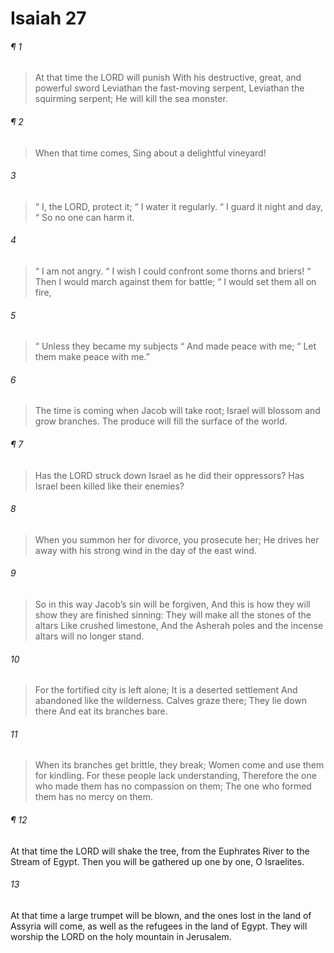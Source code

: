 # Isaiah 27
###### ¶ 1
> At that time the LORD will punish
> With his destructive, great, and powerful sword
> Leviathan the fast-moving serpent,
> Leviathan the squirming serpent;
> He will kill the sea monster.
###### ¶ 2
> When that time comes,
> Sing about a delightful vineyard!
###### 3
>  “ I, the LORD, protect it;
>  “ I water it regularly.
>  “ I guard it night and day,
>  “ So no one can harm it.
###### 4
>  “ I am not angry.
>  “ I wish I could confront some thorns and briers!
>  “ Then I would march against them for battle;
>  “ I would set them all on fire,
###### 5
>  “ Unless they became my subjects
>  “ And made peace with me;
>  “ Let them make peace with me.”
###### 6
> The time is coming when Jacob will take root;
> Israel will blossom and grow branches.
> The produce will fill the surface of the world.
###### ¶ 7
> Has the LORD struck down Israel as he did their oppressors?
> Has Israel been killed like their enemies?
###### 8
> When you summon her for divorce, you prosecute her;
> He drives her away with his strong wind in the day of the east wind.
###### 9
> So in this way Jacob’s sin will be forgiven,
> And this is how they will show they are finished sinning:
> They will make all the stones of the altars
> Like crushed limestone,
> And the Asherah poles and the incense altars will no longer stand.
###### 10
> For the fortified city is left alone;
> It is a deserted settlement
> And abandoned like the wilderness.
> Calves graze there;
> They lie down there
> And eat its branches bare.
###### 11
> When its branches get brittle, they break;
> Women come and use them for kindling.
> For these people lack understanding,
> Therefore the one who made them has no compassion on them;
> The one who formed them has no mercy on them.
###### ¶ 12
At that time the LORD will shake the tree, from the Euphrates River to the Stream of Egypt. Then you will be gathered up one by one, O Israelites.
###### 13
At that time a large trumpet will be blown, and the ones lost in the land of Assyria will come, as well as the refugees in the land of Egypt. They will worship the LORD on the holy mountain in Jerusalem.
